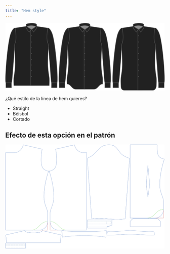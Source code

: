```yaml
---
title: "Hem style"
---
```


![Estilo del dobladillo](hemstyle.svg)

¿Qué estilo de la línea de hem quieres?

- Straight
- Béisbol
- Cortado

## Efecto de esta opción en el patrón

![Esta imagen muestra el efecto de esta opción superponiendo varias variantes que tienen un valor diferente para esta opción](simon_hemstyle_sample.svg "Effect of this option on the pattern")
